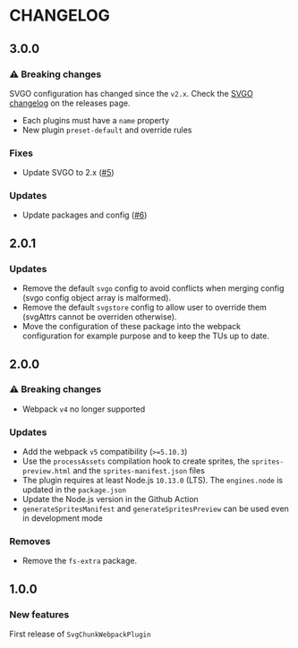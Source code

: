 # CHANGELOG

## 3.0.0

### ⚠️ Breaking changes

SVGO configuration has changed since the `v2.x`. Check the [SVGO changelog](https://github.com/svg/svgo/releases) on the releases page.

- Each plugins must have a `name` property
- New plugin `preset-default` and override rules

### Fixes

- Update SVGO to 2.x ([#5](https://github.com/yoriiis/svg-chunk-webpack-plugin/pull/5))

### Updates

- Update packages and config ([#6](https://github.com/yoriiis/svg-chunk-webpack-plugin/pull/6))

## 2.0.1

### Updates

- Remove the default `svgo` config to avoid conflicts when merging config (svgo config object array is malformed).
- Remove the default `svgstore` config to allow user to override them (svgAttrs cannot be overriden otherwise).
- Move the configuration of these package into the webpack configuration for example purpose and to keep the TUs up to date.

## 2.0.0

### ⚠ Breaking changes

- Webpack `v4` no longer supported

### Updates

- Add the webpack `v5` compatibility (`>=5.10.3`)
- Use the `processAssets` compilation hook to create sprites, the `sprites-preview.html` and the `sprites-manifest.json` files
- The plugin requires at least Node.js `10.13.0` (LTS). The `engines.node` is updated in the `package.json`
- Update the Node.js version in the Github Action
- `generateSpritesManifest` and `generateSpritesPreview` can be used even in development mode

### Removes

- Remove the `fs-extra` package.

## 1.0.0

### New features

First release of `SvgChunkWebpackPlugin`

